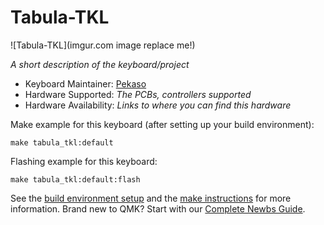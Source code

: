 # Tabula-TKL

![Tabula-TKL](imgur.com image replace me!)

*A short description of the keyboard/project*

* Keyboard Maintainer: [Pekaso](https://github.com/yourusername)
* Hardware Supported: *The PCBs, controllers supported*
* Hardware Availability: *Links to where you can find this hardware*

Make example for this keyboard (after setting up your build environment):

    make tabula_tkl:default

Flashing example for this keyboard:

    make tabula_tkl:default:flash

See the [build environment setup](https://docs.qmk.fm/#/getting_started_build_tools) and the [make instructions](https://docs.qmk.fm/#/getting_started_make_guide) for more information. Brand new to QMK? Start with our [Complete Newbs Guide](https://docs.qmk.fm/#/newbs).
